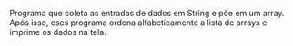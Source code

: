 Programa que coleta as entradas de dados em String e põe em um array. Após isso, eses programa ordena alfabeticamente a lista de arrays e imprime os dados na tela. 
